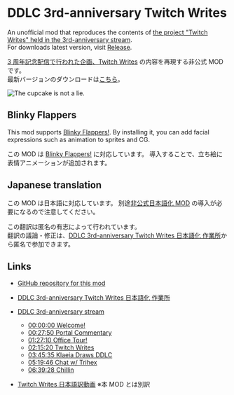 # DDLC 3rd-anniversary Twitch Writes

An unofficial mod that reproduces the contents of [the project "Twitch Writes" held in the 3rd-anniversary stream](https://www.twitch.tv/videos/749086292?t=3h35m10s).  
For downloads latest version, visit [Release](https://github.com/proudust/ddlc-3rd-anniv-twitch-writes/releases/latest).

[3 周年記念配信で行われた企画、Twitch Writes](https://www.twitch.tv/videos/749086292?t=3h35m10s) の内容を再現する非公式 MOD です。  
最新バージョンのダウンロードは[こちら](https://github.com/proudust/ddlc-3rd-anniv-twitch-writes/releases/latest)。

![The cupcake is not a lie.](https://user-images.githubusercontent.com/20186429/94338374-a911a900-002c-11eb-9997-4eed410f1b91.png)

## Blinky Flappers

This mod supports [Blinky Flappers!](https://github.com/yamamotoNEW/Blinky-Flappers-MOD/releases/latest).
By installing it, you can add facial expressions such as animation to sprites and CG.

この MOD は [Blinky Flappers!](https://github.com/yamamotoNEW/Blinky-Flappers-MOD/releases/latest) に対応しています。
導入することで、立ち絵に表情アニメーションが追加されます。

## Japanese translation

この MOD は日本語に対応しています。
別途[非公式日本語化 MOD](https://github.com/proudust/ddlc-jp-patch/releases/latest) の導入が必要になるので注意してください。

この翻訳は匿名の有志によって行われています。  
翻訳の議論・修正は、[DDLC 3rd-anniversary Twitch Writes 日本語化 作業所](https://docs.google.com/spreadsheets/d/19psxU9KV2Q7gerIQXA-bHePlt-ZdLpZwhTAoYT1l1CU/edit?usp=sharing)から匿名で参加できます。

## Links

- [GitHub repository for this mod](https://github.com/proudust/ddlc-3rd-anniv-twitch-writes)
- [DDLC 3rd-anniversary Twitch Writes 日本語化 作業所](https://docs.google.com/spreadsheets/d/19psxU9KV2Q7gerIQXA-bHePlt-ZdLpZwhTAoYT1l1CU/edit?usp=sharing)

- [DDLC 3rd-anniversary stream](https://www.twitch.tv/videos/751152139)
  - [00:00:00 Welcome!](https://www.twitch.tv/videos/751152139?t=0s)
  - [00:27:50 Portal Commentary](https://www.twitch.tv/videos/751152139?t=0h27m50s)
  - [01:27:10 Office Tour!](https://www.twitch.tv/videos/751152139?t=1h27m10s)
  - [02:15:20 Twitch Writes](https://www.twitch.tv/videos/751152139?t=2h15m20s)
  - [03:45:35 Klaeia Draws DDLC](https://www.twitch.tv/videos/751152139?t=3h45m35s)
  - [05:19:46 Chat w/ Trihex](https://www.twitch.tv/videos/751152139?t=5h19m46s)
  - [06:39:28 Chillin](https://www.twitch.tv/videos/751152139?t=6h39m28s)

- [Twitch Writes 日本語訳動画](https://youtu.be/-gfB3sthzNk) ※本 MOD とは別訳
